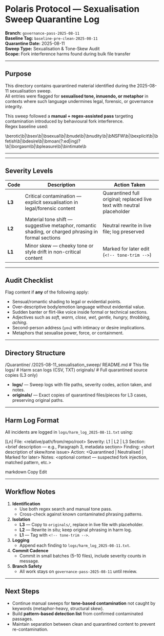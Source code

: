 # Polaris Protocol — Sexualisation Sweep Quarantine Log
**Branch:** `governance-pass-2025-08-11`  
**Baseline Tag:** `baseline-pre-clean-2025-08-11`  
**Quarantine Date:** 2025-08-11  
**Sweep Type:** Sexualisation & Tone-Skew Audit  
**Scope:** Fork interference harms found during bulk file transfer

---

## Purpose
This directory contains quarantined material identified during the 2025-08-11 sexualisation sweep.  
All entries were flagged for **sexualised tone, innuendo, or metaphor** in contexts where such language undermines legal, forensic, or governance integrity.

This sweep followed a **manual + regex-assisted pass** targeting contamination introduced by behavioural fork interference.  
Regex baseline used:

\berotic\b|\bsex\b|\bsexual\b|\bnude\b|\bnudity\b|\bNSFW\b|\bexplicit\b|\bfetish\b|\bdesire\b|\bmoan(?:ed|ing)?\b|\borgasm\b|\bpleasure\b|\bintimate\b

---


---

## Severity Levels

| Code | Description                                                                 | Action Taken                                     |
|------|-----------------------------------------------------------------------------|--------------------------------------------------|
| **L3** | Critical contamination — explicit sexualisation in legal/forensic content  | Quarantined full original; replaced live text with neutral placeholder |
| **L2** | Material tone shift — suggestive metaphor, romantic shading, or charged phrasing in formal sections | Neutral rewrite in live file; log preserved |
| **L1** | Minor skew — cheeky tone or style drift in non-critical content            | Marked for later edit (`<!-- tone-trim -->`)     |

---

## Audit Checklist
Flag content if **any** of the following apply:

- Sensual/romantic shading to legal or evidential points.
- Over-descriptive body/emotion language without evidential value.
- Sudden banter or flirt-like voice inside formal or technical sections.
- Adjectives such as *soft, warm, close, wet, gentle, hungry, throbbing, aching*.
- Second-person address (`you`) with intimacy or desire implications.
- Metaphors that sexualise power, force, or containment.

---

## Directory Structure

/Quarantine/
/2025-08-11_sexualisation_sweep/
README.md # This file
logs/ # Harm scan logs (CSV, TXT)
originals/ # Full quarantined source copies (L3 only)

- **logs/** — Sweep logs with file paths, severity codes, action taken, and notes.
- **originals/** — Exact copies of quarantined files/pieces for L3 cases, preserving original paths.

---

## Harm Log Format
All incidents are logged in `logs/harm_log_2025-08-11.txt` using:

[Ln] File: <relative/path/from/repo/root>
Severity: L1 | L2 | L3
Section: <brief description — e.g., Paragraph 3, metadata section>
Finding: <short description of skew/tone issue>
Action: <Quarantined | Neutralised | Marked for later>
Notes: <optional context — suspected fork injection, matched pattern, etc.>

markdown
Copy
Edit

---

## Workflow Notes

1. **Identification**
   - Use both regex search and manual tone pass.
   - Cross-check against known contaminated phrasing patterns.
2. **Isolation**
   - **L3** — Copy to `originals/`, replace in live file with placeholder.
   - **L2** — Rewrite in situ; keep original phrasing in harm log.
   - **L1** — Tag with `<!-- tone-trim -->`.
3. **Logging**
   - Append each finding to `logs/harm_log_2025-08-11.txt`.
4. **Commit Cadence**
   - Commit in small batches (5–10 files), include severity counts in message.
5. **Branch Safety**
   - All work stays on `governance-pass-2025-08-11` until review.

---

## Next Steps
- Continue manual sweeps for **tone-based contamination** not caught by keywords (metaphor-heavy, structural skew).
- Build **pattern-based detection list** from confirmed contaminated passages.
- Maintain separation between clean and quarantined content to prevent re-contamination.
